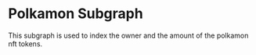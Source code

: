 # Polkamon Subgraph

This subgraph is used to index the owner and the amount of the polkamon nft tokens.
